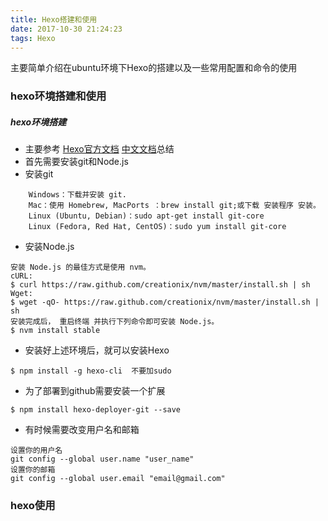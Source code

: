 ```yaml
---
title: Hexo搭建和使用
date: 2017-10-30 21:24:23
tags: Hexo
---
```

主要简单介绍在ubuntu环境下Hexo的搭建以及一些常用配置和命令的使用
### hexo环境搭建和使用
##### hexo环境搭建
* 主要参考 [Hexo官方文档](https://hexo.io/) [中文文档](https://hexo.io/zh-cn/docs/)总结
* 首先需要安装git和Node.js
* 安装git
```
    Windows：下载并安装 git.
    Mac：使用 Homebrew, MacPorts ：brew install git;或下载 安装程序 安装。
    Linux (Ubuntu, Debian)：sudo apt-get install git-core
    Linux (Fedora, Red Hat, CentOS)：sudo yum install git-core
```
* 安装Node.js
```
安装 Node.js 的最佳方式是使用 nvm。
cURL:
$ curl https://raw.github.com/creationix/nvm/master/install.sh | sh
Wget:
$ wget -qO- https://raw.github.com/creationix/nvm/master/install.sh | sh
安装完成后， 重启终端 并执行下列命令即可安装 Node.js。
$ nvm install stable
```
* 安装好上述环境后，就可以安装Hexo
```
$ npm install -g hexo-cli  不要加sudo
```
* 为了部署到github需要安装一个扩展
```
$ npm install hexo-deployer-git --save
```

* 有时候需要改变用户名和邮箱
```
设置你的用户名
git config --global user.name "user_name"  
设置你的邮箱
git config --global user.email "email@gmail.com"
```
### hexo使用
